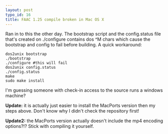 ```yaml
--- 
layout: post
typo_id: 16
title: FAAC 1.25 compile broken in Mac OS X
---
```

Ran in to this the other day. The bootstrap script and the config.status file that's created on ./configure contains dos ^M chars which cause the bootstrap and config to fail before building. A quick workaround:

    dos2unix bootstrap
    ./bootstrap
    ./configure #this will fail
    dos2unix config.status
    ./config.status
    make
    sudo make install

I'm guessing someone with check-in access to the source runs a windows machine?

**Update:** it is actually just easier to install the MacPorts version then my steps above. Don't know why I didn't check the repository first!

**Update2:** the MacPorts version actually doesn't include the mp4 encoding options?!? Stick with compiling it yourself.
